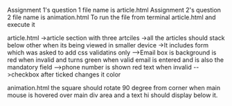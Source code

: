 Assignment 1's question 1 file name is article.html
Assignment 2's question 2 file name is animation.html
To run the file from terminal article.html and execute it

article.html
->article section with three artciles 
->all the articles should stack below other when its being viewed in smaller device
->It includes form  which was asked to add css validatins only
   -->Email box is background is  red when invalid and turns green when valid email is entered and is also the mandatory field
   -->phone number  is shown red text when invalid
   -->checkbox after ticked changes it color


animation.html
the square should rotate 90 degree from corner when main  mouse is hovered over main div area and a text hi should display below it.  


